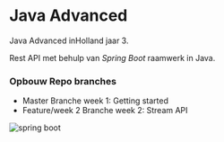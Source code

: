 # Java Advanced
Java Advanced inHolland jaar 3.

Rest API met behulp van *Spring Boot* raamwerk in Java.

### Opbouw Repo branches
* Master Branche week 1: Getting started
* Feature/week 2 Branche week 2: Stream API

![spring boot](https://sdtimes.com/wp-content/uploads/2018/03/spring-boot-490x257.png)
